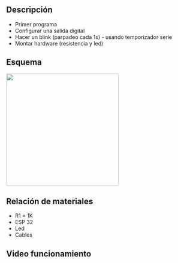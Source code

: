 ## Descripción
- Primer programa
- Configurar una salida digital
- Hacer un blink (parpadeo cada 1s) - usando temporizador serie
- Montar hardware (resistencia  y led)
  
## Esquema
<img src="https://github.com/user-attachments/assets/90a51fbc-99b5-4d3a-9e58-92f57b4b2b62" align="center" width="300" height="300">

## Relación de materiales
- R1 = 1K
- ESP 32
- Led
- Cables

## Video funcionamiento
